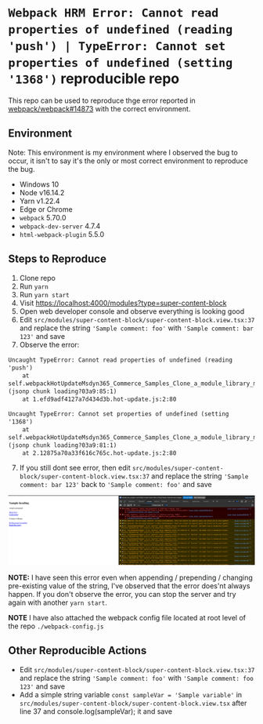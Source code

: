 # `Webpack HRM Error: Cannot read properties of undefined (reading 'push') | TypeError: Cannot set properties of undefined (setting '1368')` reproducible repo

This repo can be used to reproduce thge error reported in [webpack/webpack#14873](https://github.com/webpack/webpack/discussions/14873#discussioncomment-2283858) with the correct environment.

## Environment

Note: This environment is my environment where I observed the bug to occur, it isn't to say it's the only or most correct environment to reproduce the bug.

* Windows 10
* Node v16.14.2
* Yarn v1.22.4
* Edge or Chrome
* `webpack` 5.70.0
* `webpack-dev-server` 4.7.4
* `html-webpack-plugin` 5.5.0

## Steps to Reproduce

1. Clone repo
2. Run `yarn`
2. Run `yarn start`
3. Visit <https://localhost:4000/modules?type=super-content-block>
4. Open web developer console and observe everything is looking good
5. Edit `src/modules/super-content-block/super-content-block.view.tsx:37` and replace the string `'Sample comment: foo'` with `'Sample comment: bar 123'` and save
6. Observe the error:

```
Uncaught TypeError: Cannot read properties of undefined (reading 'push')
    at self.webpackHotUpdateMsdyn365_Commerce_Samples_Clone_a_module_library_module (jsonp chunk loading?03a9:85:1)
    at 1.efd9adf4127a7d434d3b.hot-update.js:2:80
```

```
Uncaught TypeError: Cannot set properties of undefined (setting '1368')
    at self.webpackHotUpdateMsdyn365_Commerce_Samples_Clone_a_module_library_module (jsonp chunk loading?03a9:81:1)
    at 2.12875a70a33f616c765c.hot-update.js:2:80
```
7. If you still dont see error, then edit `src/modules/super-content-block/super-content-block.view.tsx:37` and replace the string `'Sample comment: bar 123'` back to `'Sample comment: foo'` and save

![Screenshot of the error](./error-screenshot.PNG)

**NOTE:** I have seen this error even when appending / prepending / changing pre-existing value of the string, I've observed that the error does'nt always happen. If you don't observe the error, you can stop the server and try again with another `yarn start`. 

**NOTE** I have also attached the webpack config file located at root level of the repo `./webpack-config.js`

## Other Reproducible Actions
* Edit `src/modules/super-content-block/super-content-block.view.tsx:37` and replace the string `'Sample comment: foo'` with `'Sample comment: foo 123'` and save
* Add a simple string variable `const sampleVar = 'Sample variable'` in `src/modules/super-content-block/super-content-block.view.tsx` after line 37 and console.log(sampleVar); it and save



